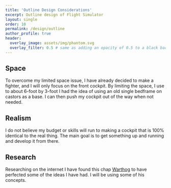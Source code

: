 ```yaml
---
title: 'Outline Design Considerations'
excerpt: Outline design of Flight Simulator
layout: single
order: 10
permalink: /design/outline
author_profile: true
header:
  overlay_image: assets/img/phantom.svg
  overlay_filter: 0.5 # same as adding an opacity of 0.5 to a black background
---
```


## Space
To overcome my limited space issue, I have already decided to make a fighter, and I will only focus on the front cockpit. By limiting the space, I use to about 6-foot by 3-foot I had the idea of using an old single bedframe on castors as a base. I can then push my cockpit out of the way when not needed.

## Realism
I do not believe my budget or skills will run to making a cockpit that is 100% identical to the real thing.  The main goal is to get something up and running and develop it from there.

## Research
Researching on the internet I have found this chap [Warthog](https://thewarthogproject.com/) to have perfected some of the ideas I have had. I will be using some of his concepts.
